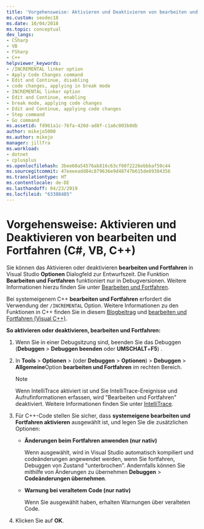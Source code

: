 ```yaml
---
title: 'Vorgehensweise: Aktivieren und Deaktivieren von bearbeiten und fortfahren | Microsoft-Dokumentation'
ms.custom: seodec18
ms.date: 10/04/2018
ms.topic: conceptual
dev_langs:
- CSharp
- VB
- FSharp
- C++
helpviewer_keywords:
- /INCREMENTAL linker option
- Apply Code Changes command
- Edit and Continue, disabling
- code changes, applying in break mode
- INCREMENTAL linker option
- Edit and Continue, enabling
- break mode, applying code changes
- Edit and Continue, applying code changes
- Step command
- Go command
ms.assetid: fd961a1c-76fa-420d-ad8f-c1a6c003b0db
author: mikejo5000
ms.author: mikejo
manager: jillfra
ms.workload:
- dotnet
- cplusplus
ms.openlocfilehash: 3bee60a54576ab816c63cf60f2226ebbbaf50c44
ms.sourcegitcommit: 47eeeeadd84c879636e9d48747b615de69384356
ms.translationtype: HT
ms.contentlocale: de-DE
ms.lasthandoff: 04/23/2019
ms.locfileid: "63388485"
---
```

# <a name="how-to-enable-and-disable-edit-and-continue-c-vb-c"></a>Vorgehensweise: Aktivieren und Deaktivieren von bearbeiten und Fortfahren (C#, VB, C++)

Sie können das Aktivieren oder deaktivieren **bearbeiten und Fortfahren** in Visual Studio **Optionen** Dialogfeld zur Entwurfszeit. Die Funktion **Bearbeiten und Fortfahren** funktioniert nur in Debugversionen. Weitere Informationen hierzu finden Sie unter [Bearbeiten und Fortfahren](../debugger/edit-and-continue.md).

Bei systemeigenem C++ **bearbeiten und Fortfahren** erfordert die Verwendung der `/INCREMENTAL` Option. Weitere Informationen zu den Funktionen in C++ finden Sie in diesem [Blogbeitrag](https://devblogs.microsoft.com/cppblog/c-edit-and-continue-in-visual-studio-2015-update-3/) und [bearbeiten und Fortfahren (Visual C++)](../debugger/edit-and-continue-visual-cpp.md).

**So aktivieren oder deaktivieren, bearbeiten und Fortfahren:**

1. Wenn Sie in einer Debugsitzung sind, beenden Sie das Debuggen (**Debuggen** > **Debuggen beenden** oder **UMSCHALT**+**F5**) .

1. In **Tools** > **Optionen** > (oder **Debuggen** > **Optionen**) > **Debuggen**  >  **Allgemeine**Option **bearbeiten und Fortfahren** im rechten Bereich.

    > [!NOTE]
    > Wenn IntelliTrace aktiviert ist und Sie IntelliTrace-Ereignisse und Aufrufinformationen erfassen, wird "Bearbeiten und Fortfahren" deaktiviert. Weitere Informationen finden Sie unter [IntelliTrace](../debugger/intellitrace.md).

1. Für C++-Code stellen Sie sicher, dass **systemeigene bearbeiten und Fortfahren aktivieren** ausgewählt ist, und legen Sie die zusätzlichen Optionen:
    - **Änderungen beim Fortfahren anwenden (nur nativ)**

      Wenn ausgewählt, wird in Visual Studio automatisch kompiliert und codeänderungen angewendet werden, wenn Sie fortfahren, Debuggen von Zustand "unterbrochen". Andernfalls können Sie mithilfe von Änderungen zu übernehmen **Debuggen** > **Codeänderungen übernehmen**.

    - **Warnung bei veraltetem Code (nur nativ)**

      Wenn Sie ausgewählt haben, erhalten Warnungen über veralteten Code.

1. Klicken Sie auf **OK**.
